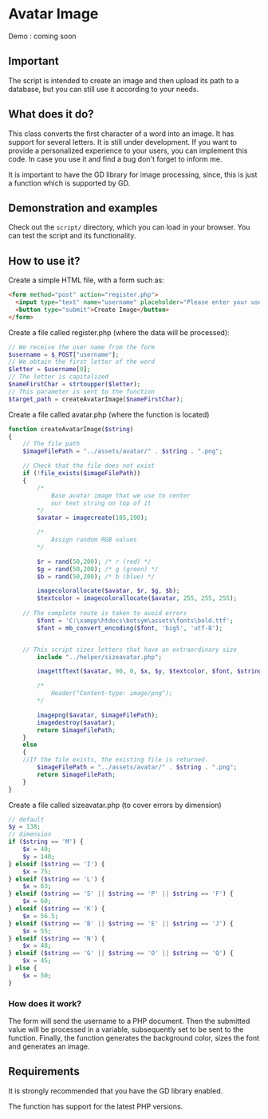 # Avatar Image

Demo : coming soon

## Important

The script is intended to create an image and then upload its path to a database, but you can still use it according to your needs.

## What does it do?

This class converts the first character of a word into an image. It has support for several letters. It is still under development. If you want to provide a personalized experience to your users, you can implement this code. In case you use it and find a bug don't forget to inform me.  

It is important to have the GD library for image processing, since, this is just a function which is supported by GD.

## Demonstration and examples

Check out the `script/` directory, which you can load in your browser. You can test the script and its functionality.

## How to use it?

Create a simple HTML file, with a form such as:
```html
<form method="post" action="register.php">
  <input type="text" name="username" placeholder="Please enter your username">
  <button type="submit">Create Image</button>
</form>
```
Create a file called register.php (where the data will be processed):
```php
// We receive the user name from the form
$username = $_POST["username"];
// We obtain the first letter of the word
$letter = $username[0];
// The letter is capitalized
$nameFirstChar = strtoupper($letter);
// This parameter is sent to the function
$target_path = createAvatarImage($nameFirstChar);
```
Create a file called avatar.php (where the function is located)
```php
function createAvatarImage($string)
{
    // The file path
    $imageFilePath = "../assets/avatar/" . $string . ".png";

    // Check that the file does not exist
    if (!file_exists($imageFilePath))
    {
        /*
            Base avatar image that we use to center
            our text string on top of it
        */
        $avatar = imagecreate(185,190);

        /*
            Assign random RGB values
        */

        $r = rand(50,200); /* r (red) */
        $g = rand(50,200); /* g (green) */
        $b = rand(50,200); /* b (blue) */

        imagecolorallocate($avatar, $r, $g, $b);
        $textcolor = imagecolorallocate($avatar, 255, 255, 255);
	
	// The complete route is taken to avoid errors
        $font = 'C:\xampp\htdocs\botsym\assets\fonts\bold.ttf';
        $font = mb_convert_encoding($font, 'big5', 'utf-8');


	// This script sizes letters that have an extraordinary size
        include "../helper/sizeavatar.php";

        imagettftext($avatar, 90, 0, $x, $y, $textcolor, $font, $string);

        /*
            Header("Content-type: image/png");
        */

        imagepng($avatar, $imageFilePath);
        imagedestroy($avatar);
        return $imageFilePath;
    } 
    else 
    {
	//If the file exists, the existing file is returned.
        $imageFilePath = "../assets/avatar/" . $string . ".png";
        return $imageFilePath;
    }
}
```
Create a file called sizeavatar.php (to cover errors by dimension)
```php
// default
$y = 138;
// dimension
if ($string == 'M') {
    $x = 40;
    $y = 140;
} elseif ($string == 'I') {
    $x = 75;
} elseif ($string == 'L') {
    $x = 63;
} elseif ($string == 'S' || $string == 'P' || $string == 'F') {
    $x = 60;
} elseif ($string == 'K') {
    $x = 56.5;
} elseif ($string == 'B' || $string == 'E' || $string == 'J') {
    $x = 55;
} elseif ($string == 'N') {
    $x = 48;
} elseif ($string == 'G' || $string == 'O' || $string == 'Q') {
    $x = 45;
} else {
    $x = 50;
}
```
### How does it work?

The form will send the username to a PHP document. Then the submitted value will be processed in a variable, subsequently set to be sent to the function. Finally, the function generates the background color, sizes the font and generates an image.

## Requirements

It is strongly recommended that you have the GD library enabled.

The function has support for the latest PHP versions.
